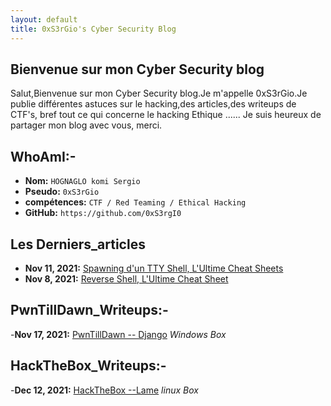 ```yaml
---
layout: default
title: 0xS3rGio's Cyber Security Blog
---
```


## **Bienvenue sur mon Cyber Security blog**

Salut,Bienvenue sur mon Cyber Security blog.Je m'appelle 0xS3rGio.Je publie différentes astuces sur le hacking,des articles,des writeups de CTF's, bref tout ce qui concerne le hacking Ethique ...... Je suis heureux de partager mon blog avec vous, merci.

## WhoAmI:-

- **Nom:**    `HOGNAGLO komi Sergio`
- **Pseudo:**   `0xS3rGio`
- **compétences:**  `CTF / Red Teaming / Ethical Hacking`
- **GitHub:**     `https://github.com/0xS3rgI0`

## **Les Derniers_articles**

- **Nov 11, 2021:** [Spawning d'un TTY Shell, L'Ultime Cheat Sheets](https://0xS3rgI0.github.io/posts/Ttyshells.html)
- **Nov 8, 2021:** [Reverse Shell, L'Ultime Cheat Sheet](https://0xS3rgI0.github.io/posts/Revshell.html)



## **PwnTillDawn_Writeups:-**

-**Nov 17, 2021:** [PwnTillDawn -- Django](https://0xS3rgI0.github.io/posts/Django.html) *Windows Box*


## **HackTheBox_Writeups:-**

-**Dec 12, 2021:**  [HackTheBox --Lame](https://0xS3rgI0.github.io/posts/Lame.html) *linux Box*














